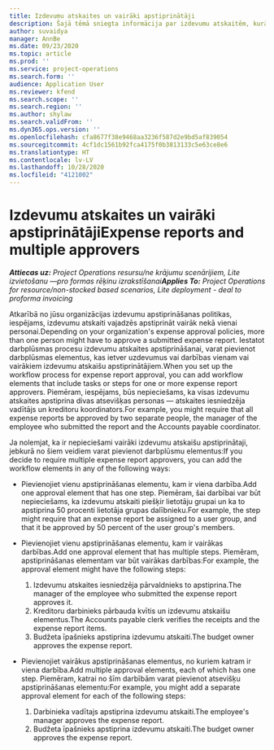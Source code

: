 ```yaml
---
title: Izdevumu atskaites un vairāki apstiprinātāji
description: Šajā tēmā sniegta informācija par izdevumu atskaitēm, kurām ir nepieciešams vairāk nekā vienas personas apstiprinājums.
author: suvaidya
manager: AnnBe
ms.date: 09/23/2020
ms.topic: article
ms.prod: ''
ms.service: project-operations
ms.search.form: ''
audience: Application User
ms.reviewer: kfend
ms.search.scope: ''
ms.search.region: ''
ms.author: shylaw
ms.search.validFrom: ''
ms.dyn365.ops.version: ''
ms.openlocfilehash: cfa8677f38e9468aa3236f587d2e9bd5af839054
ms.sourcegitcommit: 4cf1dc1561b92fca4175f0b3813133c5e63ce8e6
ms.translationtype: HT
ms.contentlocale: lv-LV
ms.lasthandoff: 10/28/2020
ms.locfileid: "4121002"
---
```

# <a name="expense-reports-and-multiple-approvers"></a><span data-ttu-id="cd6d0-103">Izdevumu atskaites un vairāki apstiprinātāji</span><span class="sxs-lookup"><span data-stu-id="cd6d0-103">Expense reports and multiple approvers</span></span>

<span data-ttu-id="cd6d0-104">_**Attiecas uz:** Project Operations resursu/ne krājumu scenārijiem, Lite izvietošanu —pro formas rēķinu izrakstīšanai_</span><span class="sxs-lookup"><span data-stu-id="cd6d0-104">_**Applies To:** Project Operations for resource/non-stocked based scenarios, Lite deployment - deal to proforma invoicing_</span></span>

<span data-ttu-id="cd6d0-105">Atkarībā no jūsu organizācijas izdevumu apstiprināšanas politikas, iespējams, izdevumu atskaiti vajadzēs apstiprināt vairāk nekā vienai personai.</span><span class="sxs-lookup"><span data-stu-id="cd6d0-105">Depending on your organization's expense approval policies, more than one person might have to approve a submitted expense report.</span></span> <span data-ttu-id="cd6d0-106">Iestatot darbplūsmas procesu izdevumu atskaites apstiprināšanai, varat pievienot darbplūsmas elementus, kas ietver uzdevumus vai darbības vienam vai vairākiem izdevumu atskaišu apstiprinātājiem.</span><span class="sxs-lookup"><span data-stu-id="cd6d0-106">When you set up the workflow process for expense report approval, you can add workflow elements that include tasks or steps for one or more expense report approvers.</span></span> <span data-ttu-id="cd6d0-107">Piemēram, iespējams, būs nepieciešams, ka visas izdevumu atskaites apstiprina divas atsevišķas personas — atskaites iesniedzēja vadītājs un kreditoru koordinators.</span><span class="sxs-lookup"><span data-stu-id="cd6d0-107">For example, you might require that all expense reports be approved by two separate people, the manager of the employee who submitted the report and the Accounts payable coordinator.</span></span>

<span data-ttu-id="cd6d0-108">Ja nolemjat, ka ir nepieciešami vairāki izdevumu atskaišu apstiprinātaji, jebkurā no šiem veidiem varat pievienot darbplūsmu elementus:</span><span class="sxs-lookup"><span data-stu-id="cd6d0-108">If you decide to require multiple expense report approvers, you can add the workflow elements in any of the following ways:</span></span>

- <span data-ttu-id="cd6d0-109">Pievienojiet vienu apstiprināšanas elementu, kam ir viena darbība.</span><span class="sxs-lookup"><span data-stu-id="cd6d0-109">Add one approval element that has one step.</span></span> <span data-ttu-id="cd6d0-110">Piemēram, šai darbībai var būt nepieciešams, ka izdevumu atskaiti piešķir lietotāju grupai un ka to apstiprina 50 procenti lietotāja grupas dalībnieku.</span><span class="sxs-lookup"><span data-stu-id="cd6d0-110">For example, the step might require that an expense report be assigned to a user group, and that it be approved by 50 percent of the user group's members.</span></span>
- <span data-ttu-id="cd6d0-111">Pievienojiet vienu apstiprināšanas elementu, kam ir vairākas darbības.</span><span class="sxs-lookup"><span data-stu-id="cd6d0-111">Add one approval element that has multiple steps.</span></span> <span data-ttu-id="cd6d0-112">Piemēram, apstiprināšanas elementam var būt vairākas darbības:</span><span class="sxs-lookup"><span data-stu-id="cd6d0-112">For example, the approval element might have the following steps:</span></span>

    1. <span data-ttu-id="cd6d0-113">Izdevumu atskaites iesniedzēja pārvaldnieks to apstiprina.</span><span class="sxs-lookup"><span data-stu-id="cd6d0-113">The manager of the employee who submitted the expense report approves it.</span></span>
    2. <span data-ttu-id="cd6d0-114">Kreditoru darbinieks pārbauda kvītis un izdevumu atskaišu elementus.</span><span class="sxs-lookup"><span data-stu-id="cd6d0-114">The Accounts payable clerk verifies the receipts and the expense report items.</span></span>
    3. <span data-ttu-id="cd6d0-115">Budžeta īpašnieks apstiprina izdevumu atskaiti.</span><span class="sxs-lookup"><span data-stu-id="cd6d0-115">The budget owner approves the expense report.</span></span>

- <span data-ttu-id="cd6d0-116">Pievienojiet vairākus apstiprināšanas elementus, no kuriem katram ir viena darbība.</span><span class="sxs-lookup"><span data-stu-id="cd6d0-116">Add multiple approval elements, each of which has one step.</span></span> <span data-ttu-id="cd6d0-117">Piemēram, katrai no šīm darbībām varat pievienot atsevišķu apstiprināšanas elementu:</span><span class="sxs-lookup"><span data-stu-id="cd6d0-117">For example, you might add a separate approval element for each of the following steps:</span></span>

    1. <span data-ttu-id="cd6d0-118">Darbinieka vadītajs apstiprina izdevumu atskaiti.</span><span class="sxs-lookup"><span data-stu-id="cd6d0-118">The employee's manager approves the expense report.</span></span>
    2. <span data-ttu-id="cd6d0-119">Budžeta īpašnieks apstiprina izdevumu atskaiti.</span><span class="sxs-lookup"><span data-stu-id="cd6d0-119">The budget owner approves the expense report.</span></span>
